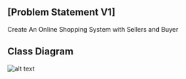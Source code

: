 ## [Problem Statement V1]
Create An Online Shopping System with Sellers and Buyer

## Class Diagram
![alt text](<UML class.png>)
